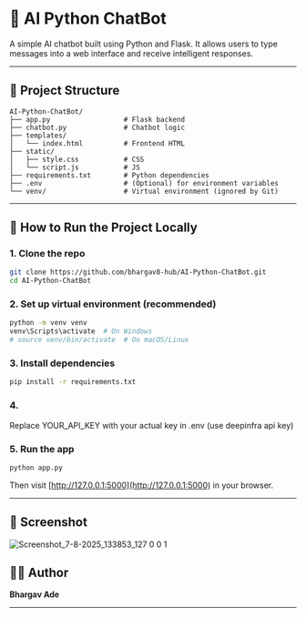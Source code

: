 # 🧠 AI Python ChatBot

A simple AI chatbot built using Python and Flask. It allows users to type messages into a web interface and receive intelligent responses.

---

## 📁 Project Structure

```
AI-Python-ChatBot/
├── app.py                  # Flask backend
├── chatbot.py              # Chatbot logic
├── templates/
│   └── index.html          # Frontend HTML
├── static/
│   ├── style.css           # CSS
│   └── script.js           # JS
├── requirements.txt        # Python dependencies
├── .env                    # (Optional) for environment variables
└── venv/                   # Virtual environment (ignored by Git)
```

---

## 🚀 How to Run the Project Locally

### 1. Clone the repo

```bash
git clone https://github.com/bhargav8-hub/AI-Python-ChatBot.git
cd AI-Python-ChatBot
```

### 2. Set up virtual environment (recommended)

```bash
python -m venv venv
venv\Scripts\activate  # On Windows
# source venv/bin/activate  # On macOS/Linux
```

### 3. Install dependencies

```bash
pip install -r requirements.txt
```

### 4. 
Replace YOUR_API_KEY with your actual key in .env
(use deepinfra api key)
### 5. Run the app

```bash
python app.py
```

Then visit [http://127.0.0.1:5000](http://127.0.0.1:5000) in your browser.

---

## 📸 Screenshot

![Screenshot_7-8-2025_133853_127 0 0 1](https://github.com/user-attachments/assets/1854acbf-4ffe-4cbb-b6cf-44def4df959d)


## 👨‍💻 Author

**Bhargav Ade**  


---


